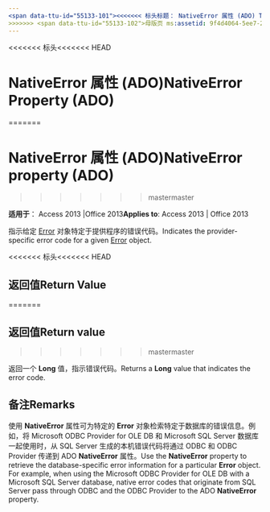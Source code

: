 ```yaml
---
<span data-ttu-id="55133-101"><<<<<<< 标头标题： NativeError 属性 (ADO) TOCTitle: NativeError 属性 (ADO) === 标题： NativeError 属性 (ADO) TOCTitle: NativeError 属性 (ADO)</span><span class="sxs-lookup"><span data-stu-id="55133-101"><<<<<<< HEAD title: NativeError Property (ADO) TOCTitle: NativeError Property (ADO) ======= title: NativeError property (ADO) TOCTitle: NativeError property (ADO)</span></span>
>>>>>>> <span data-ttu-id="55133-102">母版页 ms:assetid: 9f4d4064-5ee7-20f8-fd54-2cb2eae64d7b ms:mtpsurl: https://msdn.microsoft.com/library/JJ249731(v=office.15) ms:contentKeyID: 48546685 ms.date: 09/18/2015 mtps_version: office.15.aspx</span><span class="sxs-lookup"><span data-stu-id="55133-102">master ms:assetid: 9f4d4064-5ee7-20f8-fd54-2cb2eae64d7b ms:mtpsurl: https://msdn.microsoft.com/library/JJ249731(v=office.15) ms:contentKeyID: 48546685 ms.date: 09/18/2015 mtps_version: v=office.15</span></span>
---
```


<span data-ttu-id="55133-103"><<<<<<< 标头</span><span class="sxs-lookup"><span data-stu-id="55133-103"><<<<<<< HEAD</span></span>
# <a name="nativeerror-property-ado"></a><span data-ttu-id="55133-104">NativeError 属性 (ADO)</span><span class="sxs-lookup"><span data-stu-id="55133-104">NativeError Property (ADO)</span></span>
=======
# <a name="nativeerror-property-ado"></a><span data-ttu-id="55133-105">NativeError 属性 (ADO)</span><span class="sxs-lookup"><span data-stu-id="55133-105">NativeError property (ADO)</span></span>
>>>>>>> <span data-ttu-id="55133-106">master</span><span class="sxs-lookup"><span data-stu-id="55133-106">master</span></span>


<span data-ttu-id="55133-107">**适用于**： Access 2013 |Office 2013</span><span class="sxs-lookup"><span data-stu-id="55133-107">**Applies to**: Access 2013 | Office 2013</span></span>

<span data-ttu-id="55133-108">指示给定 [Error](error-object-ado.md) 对象特定于提供程序的错误代码。</span><span class="sxs-lookup"><span data-stu-id="55133-108">Indicates the provider-specific error code for a given [Error](error-object-ado.md) object.</span></span>

<span data-ttu-id="55133-109"><<<<<<< 标头</span><span class="sxs-lookup"><span data-stu-id="55133-109"><<<<<<< HEAD</span></span>
## <a name="return-value"></a><span data-ttu-id="55133-110">返回值</span><span class="sxs-lookup"><span data-stu-id="55133-110">Return Value</span></span>
=======
## <a name="return-value"></a><span data-ttu-id="55133-111">返回值</span><span class="sxs-lookup"><span data-stu-id="55133-111">Return value</span></span>
>>>>>>> <span data-ttu-id="55133-112">master</span><span class="sxs-lookup"><span data-stu-id="55133-112">master</span></span>

<span data-ttu-id="55133-113">返回一个 **Long** 值，指示错误代码。</span><span class="sxs-lookup"><span data-stu-id="55133-113">Returns a **Long** value that indicates the error code.</span></span>

## <a name="remarks"></a><span data-ttu-id="55133-114">备注</span><span class="sxs-lookup"><span data-stu-id="55133-114">Remarks</span></span>

<span data-ttu-id="55133-p101">使用 **NativeError** 属性可为特定的 **Error** 对象检索特定于数据库的错误信息。例如，将 Microsoft ODBC Provider for OLE DB 和 Microsoft SQL Server 数据库一起使用时，从 SQL Server 生成的本机错误代码将通过 ODBC 和 ODBC Provider 传递到 ADO **NativeError** 属性。</span><span class="sxs-lookup"><span data-stu-id="55133-p101">Use the **NativeError** property to retrieve the database-specific error information for a particular **Error** object. For example, when using the Microsoft ODBC Provider for OLE DB with a Microsoft SQL Server database, native error codes that originate from SQL Server pass through ODBC and the ODBC Provider to the ADO **NativeError** property.</span></span>

